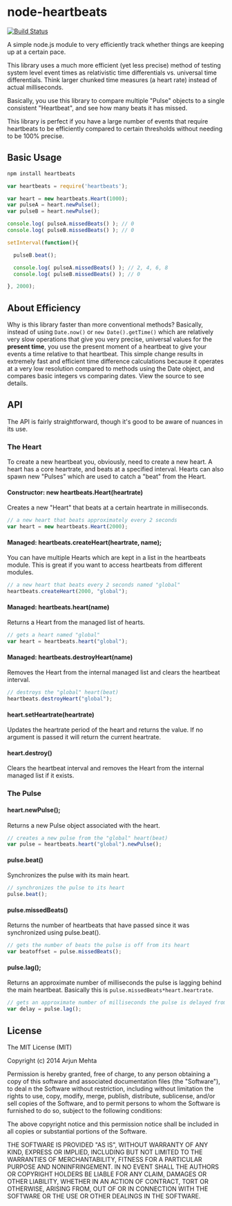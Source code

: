 # node-heartbeats

[![Build Status](https://travis-ci.org/arjunmehta/node-heartbeats.svg?branch=master)](https://travis-ci.org/arjunmehta/node-heartbeats)

A simple node.js module to very efficiently track whether things are keeping up at a certain pace.

This library uses a much more efficient (yet less precise) method of testing system level event times as relativistic time differentials vs. universal time differentials. Think larger chunked time measures (a heart rate) instead of actual milliseconds.

Basically, you use this library to compare multiple "Pulse" objects to a single consistent "Heartbeat", and see how many beats it has missed.

This library is perfect if you have a large number of events that require heartbeats to be efficiently compared to certain thresholds without needing to be 100% precise.


## Basic Usage

```bash
npm install heartbeats
```

```javascript
var heartbeats = require('heartbeats');

var heart = new heartbeats.Heart(1000);
var pulseA = heart.newPulse();
var pulseB = heart.newPulse();

console.log( pulseA.missedBeats() ); // 0
console.log( pulseB.missedBeats() ); // 0

setInterval(function(){

  pulseB.beat();

  console.log( pulseA.missedBeats() ); // 2, 4, 6, 8
  console.log( pulseB.missedBeats() ); // 0

}, 2000);
```


## About Efficiency

Why is this library faster than more conventional methods? Basically, instead of using `Date.now()` or `new Date().getTime()` which are relatively very slow operations that give you very precise, universal values for the **present time**, you use the present moment of a heartbeat to give your events a time relative to that heartbeat. This simple change results in extremely fast and efficient time difference calculations because it operates at a very low resolution compared to methods using the Date object, and compares basic integers vs comparing dates. View the source to see details.


## API

The API is fairly straightforward, though it's good to be aware of nuances in its use.

### The Heart
To create a new heartbeat you, obviously, need to create a new heart. A heart has a core heartrate, and beats at a specified interval. Hearts can also spawn new "Pulses" which are used to catch a "beat" from the Heart.

#### Constructor: new heartbeats.Heart(heartrate)
Creates a new "Heart" that beats at a certain heartrate in milliseconds.
```javascript
// a new heart that beats approximately every 2 seconds
var heart = new heartbeats.Heart(2000);
```

#### Managed: heartbeats.createHeart(heartrate, name);
You can have multiple Hearts which are kept in a list in the heartbeats module. This is great if you want to access heartbeats from different modules.
```javascript
// a new heart that beats every 2 seconds named "global"
heartbeats.createHeart(2000, "global");
```

#### Managed: heartbeats.heart(name)
Returns a Heart from the managed list of hearts.
```javascript
// gets a heart named "global"
var heart = heartbeats.heart("global");
```

#### Managed: heartbeats.destroyHeart(name)
Removes the Heart from the internal managed list and clears the heartbeat interval.
```javascript
// destroys the "global" heart(beat)
heartbeats.destroyHeart("global");
```

#### heart.setHeartrate(heartrate)
Updates the heartrate period of the heart and returns the value. If no argument is passed it will return the current heartrate.

#### heart.destroy()
Clears the heartbeat interval and removes the Heart from the internal managed list if it exists.


### The Pulse

#### heart.newPulse();
Returns a new Pulse object associated with the heart.
```javascript
// creates a new pulse from the "global" heart(beat)
var pulse = heartbeats.heart("global").newPulse();
```


#### pulse.beat()
Synchronizes the pulse with its main heart.
```javascript
// synchronizes the pulse to its heart
pulse.beat();
```

#### pulse.missedBeats()
Returns the number of heartbeats that have passed since it was synchronized using pulse.beat().
```javascript
// gets the number of beats the pulse is off from its heart
var beatoffset = pulse.missedBeats();
```

#### pulse.lag();
Returns an approximate number of milliseconds the pulse is lagging behind the main heartbeat. Basically this is `pulse.missedBeats*heart.heartrate`.
```javascript
// gets an approximate number of milliseconds the pulse is delayed from the heart
var delay = pulse.lag();
```


## License

The MIT License (MIT)

Copyright (c) 2014 Arjun Mehta

Permission is hereby granted, free of charge, to any person obtaining a copy of this software and associated documentation files (the "Software"), to deal n the Software without restriction, including without limitation the rights to use, copy, modify, merge, publish, distribute, sublicense, and/or sell copies of the Software, and to permit persons to whom the Software is furnished to do so, subject to the following conditions:

The above copyright notice and this permission notice shall be included in all copies or substantial portions of the Software.

THE SOFTWARE IS PROVIDED "AS IS", WITHOUT WARRANTY OF ANY KIND, EXPRESS OR IMPLIED, INCLUDING BUT NOT LIMITED TO THE WARRANTIES OF MERCHANTABILITY, FITNESS FOR A PARTICULAR PURPOSE AND NONINFRINGEMENT. IN NO EVENT SHALL THE
AUTHORS OR COPYRIGHT HOLDERS BE LIABLE FOR ANY CLAIM, DAMAGES OR OTHER LIABILITY, WHETHER IN AN ACTION OF CONTRACT, TORT OR OTHERWISE, ARISING FROM, OUT OF OR IN CONNECTION WITH THE SOFTWARE OR THE USE OR OTHER DEALINGS IN THE SOFTWARE.
